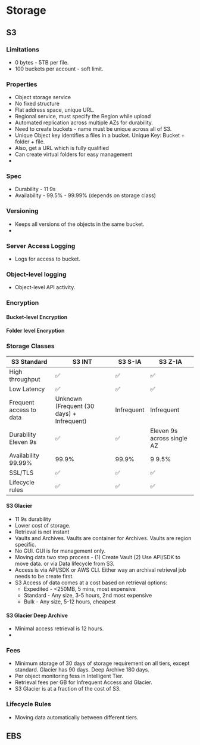 # Storage

## S3

### Limitations
 * 0 bytes - 5TB per file.
 * 100 buckets per account - soft limit. 

### Properties
 * Object storage service 
 * No fixed structure
 * Flat address space, unique URL. 
 * Regional service, must specify the Region while upload
 * Automated replication across multiple AZs for durability. 
 * Need to create buckets - name must be unique across all of S3. 
 * Unique Object key identifies a files in a bucket. Unique Key: Bucket + folder + file.
 * Also, get a URL which is fully qualified
 * Can create virtual folders for easy management
 * 

### Spec
 * Durability - 11 9s
 * Availability - 99.5% - 99.99% (depends on storage class)


### Versioning
 * Keeps all versions of the objects in the same bucket. 
 * 
### Server Access Logging
 * Logs for access to bucket. 

### Object-level logging
 * Object-level API activity.

### Encryption
#### Bucket-level Encryption
#### Folder level Encryption


### Storage Classes
| S3 Standard | S3 INT | S3 S-IA | S3 Z-IA | 
| ------------ | ----------- | ------------ | --------------- |
| High throughput | :white_check_mark:  | :white_check_mark:  | :white_check_mark: |
| Low Latency | :white_check_mark:  |:white_check_mark:   |:white_check_mark:  |
| Frequent access to data| Unknown (Frequent (30 days) + Infrequent) | Infrequent | Infrequent |
| Durability Eleven 9s|:white_check_mark:   | :white_check_mark: | Eleven 9s across single AZ |
| Availability 99.99%  | 99.9% | 99.9% |9 9.5% |
| SSL/TLS | :white_check_mark: | :white_check_mark: | :white_check_mark:|
|Lifecycle rules |:white_check_mark:  | :white_check_mark: | :white_check_mark:|

#### S3 Glacier
 * 11 9s durability
 * Lower cost of storage. 
 * Retrieval is not instant
 * Vaults and Archives. Vaults are container for Archives. Vaults are region specific. 
 * No GUI. GUI is for management only. 
 * Moving data two step process - (1) Create Vault (2) Use API/SDK to move data. or via Data lifecycle from S3.
 * Access is via API/SDK or AWS CLI. Either way an archival retrieval job needs to be create first. 
 * S3 Access of data comes at a cost based on retrieval options:
   * Expedited - <250MB, 5 mins, most expensive
   * Standard - Any size, 3-5 hours, 2nd most expensive
   * Bulk - Any size, 5-12 hours, cheapest

#### S3 Glacier Deep Archive
 * Minimal access retrieval is 12 hours.
 * 

### Fees
 * Minimum storage of 30 days of storage requirement on all tiers, except standard. Glacier has 90 days. Deep Archive 180 days.
 * Per object monitoring fess in Intelligent Tier.
 * Retrieval fees per GB for Infrequent Access and Glacier. 
 * S3 Glacier is at a fraction of the cost of S3.
 
 ### Lifecycle Rules
  * Moving data automatically between different tiers. 

## EBS






